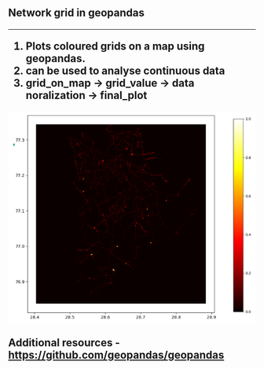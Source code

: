 <h2> Network grid in geopandas
<hr>

1. Plots coloured grids on a map using geopandas.
2. can be used to analyse continuous data 
3. grid_on_map -> grid_value -> data noralization -> final_plot

![Network grid](/images/network.png)

Additional resources - https://github.com/geopandas/geopandas
